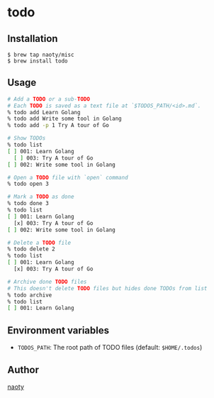 # todo

## Installation

```
$ brew tap naoty/misc
$ brew install todo
```

## Usage

```bash
# Add a TODO or a sub-TODO
# Each TODO is saved as a text file at `$TODOS_PATH/<id>.md`.
% todo add Learn Golang
% todo add Write some tool in Golang
% todo add -p 1 Try A tour of Go

# Show TODOs
% todo list
[ ] 001: Learn Golang
  [ ] 003: Try A tour of Go
[ ] 002: Write some tool in Golang

# Open a TODO file with `open` command
% todo open 3

# Mark a TODO as done
% todo done 3
% todo list
[ ] 001: Learn Golang
  [x] 003: Try A tour of Go
[ ] 002: Write some tool in Golang

# Delete a TODO file
% todo delete 2
% todo list
[ ] 001: Learn Golang
  [x] 003: Try A tour of Go

# Archive done TODO files
# This doesn't delete TODO files but hides done TODOs from list
% todo archive
% todo list
[ ] 001: Learn Golang
```

## Environment variables
* `TODOS_PATH`: The root path of TODO files (default: `$HOME/.todos`)

## Author

[naoty](https://github.com/naoty)
